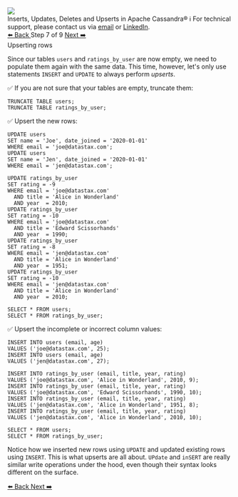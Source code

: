 <!-- TOP -->
<div class="top">
  <img src="https://datastax-academy.github.io/katapod-shared-assets/images/ds-academy-logo.svg" />
  <div class="scenario-title-section">
    <span class="scenario-title">Inserts, Updates, Deletes and Upserts in Apache Cassandra®</span>
    <span class="scenario-subtitle">ℹ️ For technical support, please contact us via <a href="mailto:aleksandr.volochnev@datastax.com">email</a> or <a href="https://dtsx.io/aleks">LinkedIn</a>.</span>
  </div>
</div>

<!-- NAVIGATION -->
<div id="navigation-top" class="navigation-top">
 <a href='command:katapod.loadPage?[{"step":"step6-cassandra"}]'
   class="btn btn-dark navigation-top-left">⬅️ Back
 </a>
<span class="step-count"> Step 7 of 9</span>
 <a href='command:katapod.loadPage?[{"step":"step8-cassandra"}]'
    class="btn btn-dark navigation-top-right">Next ➡️
  </a>
</div>

<!-- CONTENT -->

<div class="step-title">Upserting rows</div>

Since our tables `users` and `ratings_by_user` are now empty, we need to populate them again 
with the same data. This time, however, let's only use statements `INSERT` and `UPDATE` to always perform *upserts*.

✅ If you are not sure that your tables are empty, truncate them:
```
TRUNCATE TABLE users;
TRUNCATE TABLE ratings_by_user;
```

✅ Upsert the new rows:
```
UPDATE users 
SET name = 'Joe', date_joined = '2020-01-01'
WHERE email = 'joe@datastax.com';
UPDATE users 
SET name = 'Jen', date_joined = '2020-01-01'
WHERE email = 'jen@datastax.com';

UPDATE ratings_by_user 
SET rating = -9
WHERE email = 'joe@datastax.com'
  AND title = 'Alice in Wonderland'
  AND year  = 2010;
UPDATE ratings_by_user 
SET rating = -10
WHERE email = 'joe@datastax.com'
  AND title = 'Edward Scissorhands'
  AND year  = 1990;
UPDATE ratings_by_user 
SET rating = -8
WHERE email = 'jen@datastax.com'
  AND title = 'Alice in Wonderland'
  AND year  = 1951;
UPDATE ratings_by_user 
SET rating = -10
WHERE email = 'jen@datastax.com'
  AND title = 'Alice in Wonderland'
  AND year  = 2010;
  
SELECT * FROM users;
SELECT * FROM ratings_by_user;  
```

✅ Upsert the incomplete or incorrect column values:
```
INSERT INTO users (email, age) 
VALUES ('joe@datastax.com', 25);
INSERT INTO users (email, age) 
VALUES ('jen@datastax.com', 27);

INSERT INTO ratings_by_user (email, title, year, rating) 
VALUES ('joe@datastax.com', 'Alice in Wonderland', 2010, 9);
INSERT INTO ratings_by_user (email, title, year, rating)  
VALUES ('joe@datastax.com', 'Edward Scissorhands', 1990, 10);
INSERT INTO ratings_by_user (email, title, year, rating)  
VALUES ('jen@datastax.com', 'Alice in Wonderland', 1951, 8);
INSERT INTO ratings_by_user (email, title, year, rating) 
VALUES ('jen@datastax.com', 'Alice in Wonderland', 2010, 10);

SELECT * FROM users;
SELECT * FROM ratings_by_user;
```

Notice how we inserted new rows using `UPDATE` and updated existing rows using `INSERT`. 
This is what upserts are all about. `UPdate` and `inSERT` are really similar write operations 
under the hood, even though their syntax looks different on the surface.

<!-- NAVIGATION -->
<div id="navigation-bottom" class="navigation-bottom">
 <a href='command:katapod.loadPage?[{"step":"step6-cassandra"}]'
   class="btn btn-dark navigation-bottom-left">⬅️ Back
 </a>
 <a href='command:katapod.loadPage?[{"step":"step8-cassandra"}]'
    class="btn btn-dark navigation-bottom-right">Next ➡️
  </a>
</div>


